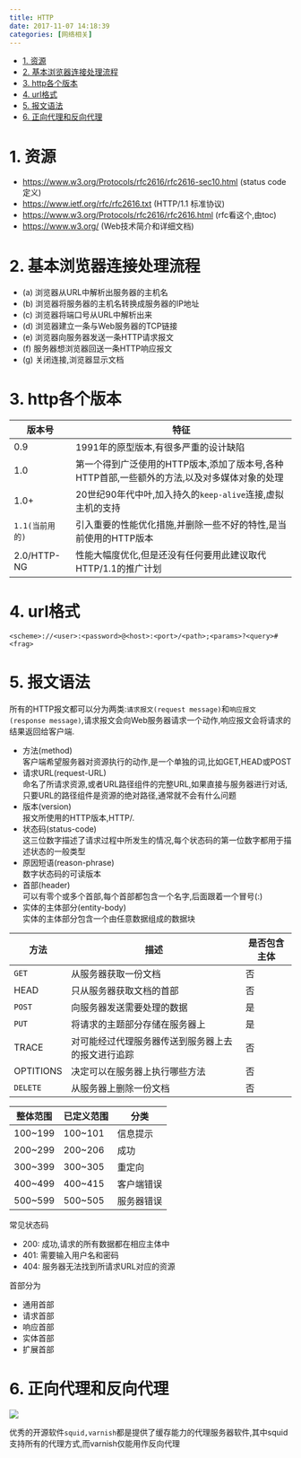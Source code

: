 ```yaml
---
title: HTTP
date: 2017-11-07 14:18:39
categories: [网络相关]
---
```


<!-- TOC -->

- [1. 资源](#1-资源)
- [2. 基本浏览器连接处理流程](#2-基本浏览器连接处理流程)
- [3. http各个版本](#3-http各个版本)
- [4. url格式](#4-url格式)
- [5. 报文语法](#5-报文语法)
- [6. 正向代理和反向代理](#6-正向代理和反向代理)

<!-- /TOC -->

<a id="markdown-1-资源" name="1-资源"></a>
# 1. 资源

* https://www.w3.org/Protocols/rfc2616/rfc2616-sec10.html (status code 定义)
* https://www.ietf.org/rfc/rfc2616.txt (HTTP/1.1 标准协议)
* https://www.w3.org/Protocols/rfc2616/rfc2616.html (rfc看这个,由toc)
* https://www.w3.org/ (Web技术简介和详细文档)


<a id="markdown-2-基本浏览器连接处理流程" name="2-基本浏览器连接处理流程"></a>
# 2. 基本浏览器连接处理流程

* (a) 浏览器从URL中解析出服务器的主机名
* (b) 浏览器将服务器的主机名转换成服务器的IP地址
* (c) 浏览器将端口号从URL中解析出来
* (d) 浏览器建立一条与Web服务器的TCP链接
* (e) 浏览器向服务器发送一条HTTP请求报文
* (f) 服务器想浏览器回送一条HTTP响应报文
* (g) 关闭连接,浏览器显示文档

<a id="markdown-3-http各个版本" name="3-http各个版本"></a>
# 3. http各个版本

版本号|特征
-|-
0.9|1991年的原型版本,有很多严重的设计缺陷
1.0|第一个得到广泛使用的HTTP版本,添加了版本号,各种HTTP首部,一些额外的方法,以及对多媒体对象的处理
1.0+|20世纪90年代中叶,加入持久的`keep-alive`连接,虚拟主机的支持
`1.1(当前用的)`|引入重要的性能优化措施,并删除一些不好的特性,是当前使用的HTTP版本
2.0/HTTP-NG|性能大幅度优化,但是还没有任何要用此建议取代HTTP/1.1的推广计划


<a id="markdown-4-url格式" name="4-url格式"></a>
# 4. url格式

```
<scheme>://<user>:<password>@<host>:<port>/<path>;<params>?<query>#<frag>
```


<a id="markdown-5-报文语法" name="5-报文语法"></a>
# 5. 报文语法


所有的HTTP报文都可以分为两类:`请求报文(request message)`和`响应报文(response message)`,请求报文会向Web服务器请求一个动作,响应报文会将请求的结果返回给客户端.

* 方法(method)  
 客户端希望服务器对资源执行的动作,是一个单独的词,比如GET,HEAD或POST
* 请求URL(request-URL)  
 命名了所请求资源,或者URL路径组件的完整URL,如果直接与服务器进行对话,只要URL的路径组件是资源的绝对路径,通常就不会有什么问题
* 版本(version)  
 报文所使用的HTTP版本,HTTP/<major>.<mirror>
* 状态码(status-code)  
 这三位数字描述了请求过程中所发生的情况,每个状态码的第一位数字都用于描述状态的一般类型
* 原因短语(reason-phrase)  
 数字状态码的可读版本
* 首部(header)  
 可以有零个或多个首部,每个首部都包含一个名字,后面跟着一个冒号(:)
* 实体的主体部分(entity-body)  
 实体的主体部分包含一个由任意数据组成的数据块

方法|描述|是否包含主体
-|-|-
`GET`|从服务器获取一份文档|否
HEAD|只从服务器获取文档的首部|否
`POST`|向服务器发送需要处理的数据|是
`PUT`|将请求的主题部分存储在服务器上|是
TRACE|对可能经过代理服务器传送到服务器上去的报文进行追踪|否
OPTITIONS|决定可以在服务器上执行哪些方法|否
`DELETE`|从服务器上删除一份文档|否

整体范围|已定义范围|分类
-|-|-
100~199|100~101|信息提示
200~299|200~206|成功
300~399|300~305|重定向
400~499|400~415|客户端错误
500~599|500~505|服务器错误

常见状态码
* 200: 成功,请求的所有数据都在相应主体中
* 401: 需要输入用户名和密码
* 404: 服务器无法找到所请求URL对应的资源

首部分为
* 通用首部
* 请求首部
* 响应首部
* 实体首部
* 扩展首部


<a id="markdown-6-正向代理和反向代理" name="6-正向代理和反向代理"></a>
# 6. 正向代理和反向代理

![](http://ouxarji35.bkt.clouddn.com/snipaste_20171109_102958.png)

优秀的开源软件`squid,varnish`都是提供了缓存能力的代理服务器软件,其中squid支持所有的代理方式,而varnish仅能用作反向代理

